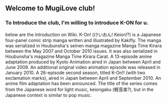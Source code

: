 ## Welcome to MugiLove club!
### To Introduce the club, I'm willing to introduce K-ON for u.
below are the introduction on Wiki.
K-On! (けいおん! Keion!?) is a Japanese four-panel comic strip manga written and illustrated by Kakifly. The manga was serialized in Houbunsha's seinen manga magazine Manga Time Kirara between the May 2007 and October 2010 issues. It was also serialized in Houbunsha's magazine Manga Time Kirara Carat. A 13-episode anime adaptation produced by Kyoto Animation aired in Japan between April and June 2009. An additional original video animation episode was released in January 2010. A 26-episode second season, titled K-On!! (with two exclamation marks), aired in Japan between April and September 2010. An anime film adaptation has been announced. The title of the series comes from the Japanese word for light music, keiongaku (軽音楽?), but in the Japanese context is similar to pop music. 

